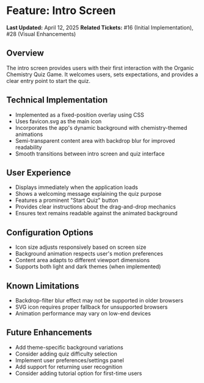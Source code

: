 # Feature: Intro Screen

**Last Updated:** April 12, 2025
**Related Tickets:** #16 (Initial Implementation), #28 (Visual Enhancements)

## Overview
The intro screen provides users with their first interaction with the Organic Chemistry Quiz Game. It welcomes users, sets expectations, and provides a clear entry point to start the quiz.

## Technical Implementation
- Implemented as a fixed-position overlay using CSS
- Uses favicon.svg as the main icon
- Incorporates the app's dynamic background with chemistry-themed animations
- Semi-transparent content area with backdrop blur for improved readability
- Smooth transitions between intro screen and quiz interface

## User Experience
- Displays immediately when the application loads
- Shows a welcoming message explaining the quiz purpose
- Features a prominent "Start Quiz" button
- Provides clear instructions about the drag-and-drop mechanics
- Ensures text remains readable against the animated background

## Configuration Options
- Icon size adjusts responsively based on screen size
- Background animation respects user's motion preferences
- Content area adapts to different viewport dimensions
- Supports both light and dark themes (when implemented)

## Known Limitations
- Backdrop-filter blur effect may not be supported in older browsers
- SVG icon requires proper fallback for unsupported browsers
- Animation performance may vary on low-end devices

## Future Enhancements
- Add theme-specific background variations
- Consider adding quiz difficulty selection
- Implement user preferences/settings panel
- Add support for returning user recognition
- Consider adding tutorial option for first-time users
